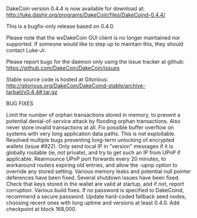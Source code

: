 DakeCoin version 0.4.4 is now available for download at:
http://luke.dashjr.org/programs/DakeCoin/files/DakeCoind-0.4.4/

This is a bugfix-only release based on 0.4.0.

Please note that the wxDakeCoin GUI client is no longer maintained nor supported. If someone would like to step up to maintain this, they should contact Luke-Jr.

Please report bugs for the daemon only using the issue tracker at github:
https://github.com/DakeCoin/DakeCoin/issues

Stable source code is hosted at Gitorious:
http://gitorious.org/DakeCoin/DakeCoind-stable/archive-tarball/v0.4.4#.tar.gz

BUG FIXES

Limit the number of orphan transactions stored in memory, to prevent a potential denial-of-service attack by flooding orphan transactions. Also never store invalid transactions at all.
Fix possible buffer overflow on systems with very long application data paths. This is not exploitable.
Resolved multiple bugs preventing long-term unlocking of encrypted wallets (issue #922).
Only send local IP in "version" messages if it is globally routable (ie, not private), and try to get such an IP from UPnP if applicable.
Reannounce UPnP port forwards every 20 minutes, to workaround routers expiring old entries, and allow the -upnp option to override any stored setting.
Various memory leaks and potential null pointer deferences have been
fixed.
Several shutdown issues have been fixed.
Check that keys stored in the wallet are valid at startup, and if not,
report corruption.
Various build fixes.
If no password is specified to DakeCoind, recommend a secure password.
Update hard-coded fallback seed nodes, choosing recent ones with long uptime and versions at least 0.4.0.
Add checkpoint at block 168,000.

